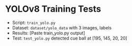 # YOLOv8 Training Tests
- Script: `train_yolo.py`
- Dataset: `dataset/yolo_data` with 3 images, labels
- Results: [Paste train_yolo.py output]
- Test: `test_yolo.py` detected cue ball at [195, 145, 20, 20]